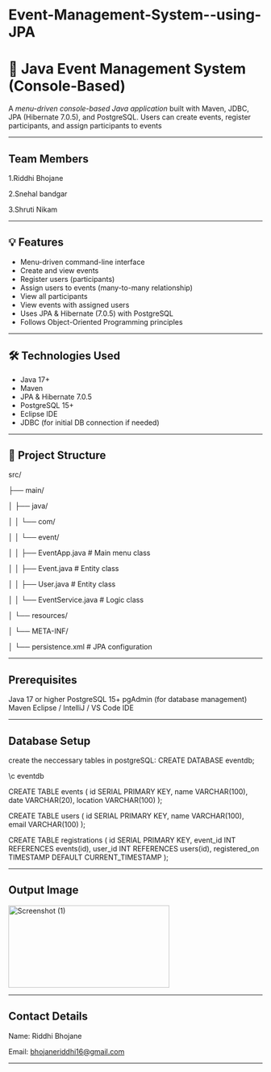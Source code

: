 # Event-Management-System--using-JPA

# 📅 Java Event Management System (Console-Based)

A *menu-driven console-based Java application* built with Maven, JDBC, JPA (Hibernate 7.0.5), and PostgreSQL. Users can create events, register participants, and assign participants to events

---

## Team Members
1.Riddhi Bhojane

2.Snehal bandgar

3.Shruti Nikam

---

## 💡 Features

- Menu-driven command-line interface
- Create and view events
- Register users (participants)
- Assign users to events (many-to-many relationship)
- View all participants
- View events with assigned users
- Uses JPA & Hibernate (7.0.5) with PostgreSQL
- Follows Object-Oriented Programming principles

---


## 🛠 Technologies Used

- Java 17+
- Maven
- JPA & Hibernate 7.0.5
- PostgreSQL 15+
- Eclipse IDE
- JDBC (for initial DB connection if needed)

---

  ## 📂 Project Structure

src/

├── main/ 

│   ├── java/

│   │   └── com/ 

│   │       └── event/

│   │           ├── EventApp.java        # Main menu class

│   │           ├── Event.java           # Entity class 

│   │           ├── User.java            # Entity class

│   │           └── EventService.java    # Logic class

│   └── resources/

│       └── META-INF/

│           └── persistence.xml          # JPA configuration

---

## Prerequisites

Java 17 or higher
PostgreSQL 15+
pgAdmin (for database management)
Maven
Eclipse / IntelliJ / VS Code IDE

---

## Database Setup
create the neccessary tables in postgreSQL:
CREATE DATABASE eventdb;

\c eventdb

CREATE TABLE events (
    id SERIAL PRIMARY KEY,
    name VARCHAR(100),
    date VARCHAR(20),
    location VARCHAR(100)
);

CREATE TABLE users (
    id SERIAL PRIMARY KEY,
    name VARCHAR(100),
    email VARCHAR(100)
);

CREATE TABLE registrations (
    id SERIAL PRIMARY KEY,
    event_id INT REFERENCES events(id),
    user_id INT REFERENCES users(id),
    registered_on TIMESTAMP DEFAULT CURRENT_TIMESTAMP
);

---

## Output Image
<img width="319" height="163" alt="Screenshot (1)" src="https://github.com/user-attachments/assets/4565f146-3b41-4b09-a7b1-eae4bfa0f61d" />

---

## Contact Details
Name: Riddhi Bhojane

Email: bhojaneriddhi16@gmail.com

---

